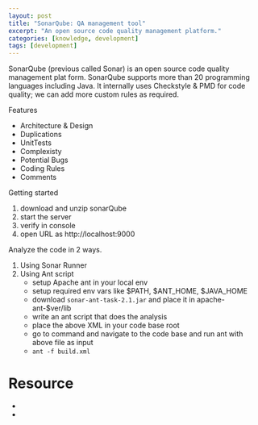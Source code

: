 ```yaml
---
layout: post
title: "SonarQube: QA management tool"
excerpt: "An open source code quality management platform."
categories: [knowledge, development]
tags: [development]
---
```


SonarQube (previous called Sonar) is an open source code quality management
plat form. SonarQube supports more than 20 programming languages including
Java. It internally uses Checkstyle & PMD for code quality; we can add more
custom rules as required.

Features

* Architecture & Design
* Duplications
* UnitTests
* Complexisty
* Potential Bugs
* Coding Rules
* Comments


Getting started

1. download and unzip sonarQube
2. start the server
3. verify in console
4. open URL as http://localhost:9000

Analyze the code in 2 ways. 

1. Using Sonar Runner
2. Using Ant script
    * setup Apache ant in your local env
    * setup required env vars like $PATH, $ANT_HOME, $JAVA_HOME
    * download `sonar-ant-task-2.1.jar` and place it in apache-ant-$ver/lib
    * write an ant script that does the analysis
    * place the above XML in your code base root
    * go to command and navigate to the code base and run ant with above file
    as input
    * `ant -f build.xml`

Resource
=========
 * 
 * 
